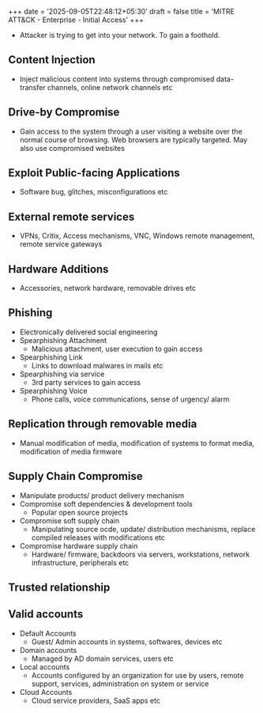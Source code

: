 +++
date = '2025-09-05T22:48:12+05:30'
draft = false
title = 'MITRE ATT&CK - Enterprise - Initial Access'
+++
- Attacker is trying to get into your network. To gain a foothold.

## Content Injection
- Inject malicious content into systems through compromised data-transfer channels, online network channels etc
## Drive-by Compromise 
- Gain access to the system through a user visiting a website over the normal course of browsing. Web browsers are typically targeted. May also use compromised websites
## Exploit Public-facing Applications
- Software bug, glitches, misconfigurations etc
## External remote services 
- VPNs, Critix, Access mechanisms, VNC, Windows remote management, remote service gateways
## Hardware Additions 
- Accessories, network hardware, removable drives etc
## Phishing
- Electronically delivered social engineering
- Spearphishing Attachment
  - Malicious attachment, user execution to gain access
- Spearphishing Link 
  - Links to download malwares in mails etc
- Spearphishing via service 
  - 3rd party services to gain access
- Spearphishing Voice 
  - Phone calls, voice communications, sense of urgency/ alarm
## Replication through removable media 
- Manual modification of media, modification of systems to format media, modification of media firmware
## Supply Chain Compromise 
- Manipulate products/ product delivery mechanism
- Compromise soft dependencies & development tools
  - Popular open source projects
- Compromise soft supply chain
  - Manipulating source ocde, update/ distribution mechanisms, replace compiled releases with modifications etc
- Compromise hardware supply chain
  - Hardware/ firmware, backdoors via servers, workstations, network infrastructure, peripherals etc
## Trusted relationship
## Valid accounts
- Default Accounts 
  - Guest/ Admin accounts in systems, softwares, devices etc
- Domain accounts
  - Managed by AD domain services, users etc
- Local accounts 
  - Accounts configured by an organization for use by users, remote support, services, administration on system or service
- Cloud Accounts
  - Cloud service providers, SaaS apps etc
